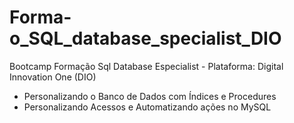 # Forma-o_SQL_database_specialist_DIO
Bootcamp Formação Sql Database Especialist - Plataforma: Digital Innovation One (DIO)



* Personalizando o Banco de Dados com Índices e Procedures
* Personalizando Acessos e Automatizando ações no MySQL
